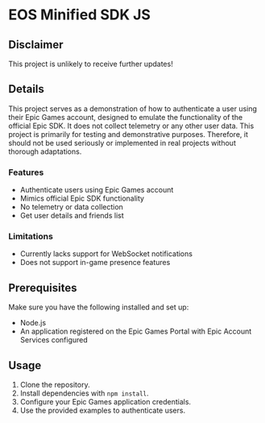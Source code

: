# EOS Minified SDK JS

## Disclaimer

This project is unlikely to receive further updates!

## Details

This project serves as a demonstration of how to authenticate a user using their Epic Games account, designed to emulate the functionality of the official Epic SDK. It does not collect telemetry or any other user data. This project is primarily for testing and demonstrative purposes. Therefore, it should not be used seriously or implemented in real projects without thorough adaptations.

### Features

- Authenticate users using Epic Games account
- Mimics official Epic SDK functionality
- No telemetry or data collection
- Get user details and friends list

### Limitations

- Currently lacks support for WebSocket notifications
- Does not support in-game presence features

## Prerequisites

Make sure you have the following installed and set up:

- Node.js
- An application registered on the Epic Games Portal with Epic Account Services configured

## Usage

1. Clone the repository.
2. Install dependencies with `npm install`.
3. Configure your Epic Games application credentials.
4. Use the provided examples to authenticate users.

```

```
